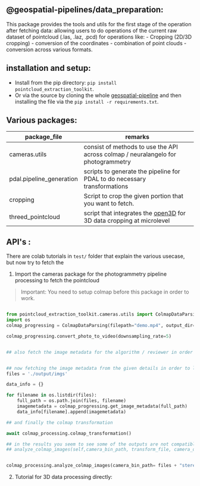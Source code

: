 ## @geospatial-pipelines/data_preparation:

This package provides the tools and utils for the first stage of the operation after fetching data: allowing users to do operations of the current raw dataset of pointcloud (.las, .laz, .pcd) for operations like: 
    - Cropping (2D/3D cropping)
    - conversion of the coordinates 
    - combination of point clouds
    - conversion across various formats.

## installation and setup:
- Install from the pip directory: `pip install pointcloud_extraction_toolkit`.
- Or via the source by cloning the whole [geospatial-pipeline]() and then installing the file via the `pip install -r requirements.txt`.


## Various packages:

| package_file | remarks |
| ------------- | ------------- |
| cameras.utils | consist of methods to use the API across colmap / neuralangelo for photogrammetry |
| pdal.pipeline_generation | scripts to generate the pipeline for PDAL to do necessary transformations |
| cropping | Script to crop the given portion that you want to fetch. |
| threed_pointcloud | script that integrates the [open3D](https://www.open3d.org) for 3D data cropping at microlevel | 


## API's :


There are colab tutorials in `test/` folder that explain the various usecase, but now try to fetch the 

1. Import the cameras package for the photogrammetry pipeline processing to fetch the pointcloud
> Important: You need to setup colmap before this package in order to work.
```python

from pointcloud_extraction_toolkit.cameras.utils import ColmapDataParsing
import os
colmap_progressing = ColmapDataParsing(filepath="demo.mp4", output_dir="./demo_output")

colmap_progressing.convert_photo_to_video(downsampling_rate=5)


## also fetch the image metadata for the algorithm / reviewer in order to showcase the details.


## now fetching the image metadata from the given details in order to later on do the required transformation on the specific frame <> pose basis if needed.
files = './output/imgs'

data_info = {}

for filename in os.listdir(files):
    full_path = os.path.join(files, filename)
    imagemetadata = colmap_progressing.get_image_metadata(full_path)
    data_info[filename].append(imagemetadata)

## and finally the colmap transformation

await colmap_processing.colmap_transformation()

## in the results you seem to see some of the outputs are not compatible with the alignment then run the following method to fix and rerun colmap_transformation().
## analyze_colmap_images(self,camera_bin_path, transform_file, camera_depth, coordinates_adjust = ["0", "0", "0", "1"] )


colmap_processing.analyze_colmap_images(camera_bin_path= files + "stereo/camera.bin" , transform_file= files + "transforms.json", camera_depth = "", coordinates_adjust = [] )


```

2. Tutorial for 3D data processing directly:


